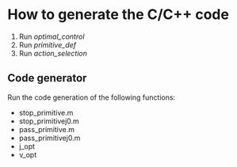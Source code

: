 # How to generate the C/C++ code

1) Run *optimal_control*
2) Run *primitive_def*
3) Run *action_selection*

## Code generator

Run the code generation of the following functions:

* stop_primitive.m
* stop_primitivej0.m
* pass_primitive.m
* pass_primitivej0.m
* j_opt
* v_opt
